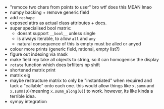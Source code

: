 - "remoce two chars from points to user" bro wtf does this MEAN lmao
- numpy backing + remove generic field
- add `reshape`
- exposed attrs as actual class attributes + docs.
- super specialised bool matrix:
    - doesnt support `__bool__` unless single
    - is always iterable, to allow `all` and `any`
    - natural consequence of this is empty must be alled or anyed
- colour more prints (generic field, rational, empty list?)
- figure out indexing via mask
- make field rep take all objects to string, so it can homogenise the display
- `rotate` function which does brfilters np shift
- shortened matrix print
- matrix eig
- maybe restructure matrix to only be "instantiated" when required and tack a
    "callable" onto each one. this would allow things like `x.summ` and
    `x.summ(0)`(meaning `x.summ_along(0)`) to work. however, its like kinda a
    terrible idea.
- sympy integration
